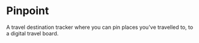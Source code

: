 # Pinpoint
A travel destination tracker where you can pin places you've travelled to, to a digital travel board.
